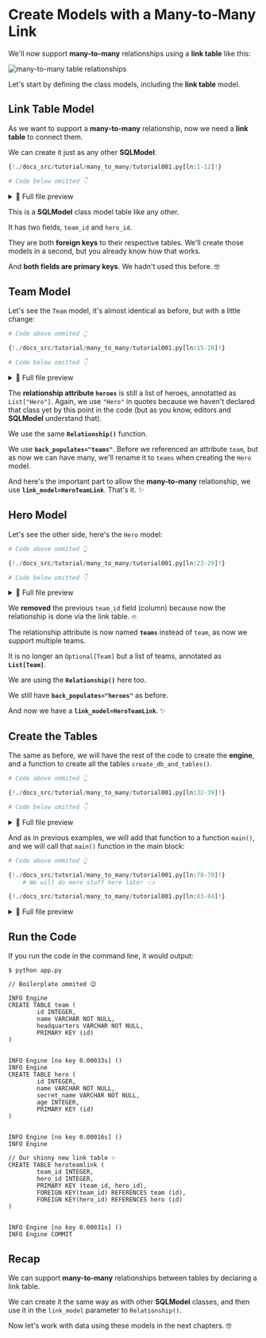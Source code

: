 # Create Models with a Many-to-Many Link

We'll now support **many-to-many** relationships using a **link table** like this:

<img alt="many-to-many table relationships" src="/img/tutorial/many-to-many/many-to-many.svg">

Let's start by defining the class models, including the **link table** model.

## Link Table Model

As we want to support a **many-to-many** relationship, now we need a **link table** to connect them.

We can create it just as any other **SQLModel**:

```Python hl_lines="6-12"
{!./docs_src/tutorial/many_to_many/tutorial001.py[ln:1-12]!}

# Code below omitted 👇
```

<details>
<summary>👀 Full file preview</summary>

```Python
{!./docs_src/tutorial/many_to_many/tutorial001.py!}
```

</details>

This is a **SQLModel** class model table like any other.

It has two fields, `team_id` and `hero_id`.

They are both **foreign keys** to their respective tables. We'll create those models in a second, but you already know how that works.

And **both fields are primary keys**. We hadn't used this before. 🤓

## Team Model

Let's see the `Team` model, it's almost identical as before, but with a little change:

```Python hl_lines="8"
# Code above ommited 👆

{!./docs_src/tutorial/many_to_many/tutorial001.py[ln:15-20]!}

# Code below omitted 👇
```

<details>
<summary>👀 Full file preview</summary>

```Python
{!./docs_src/tutorial/many_to_many/tutorial001.py!}
```

</details>

The **relationship attribute `heroes`** is still a list of heroes, annotatted as `List["Hero"]`. Again, we use `"Hero"` in quotes because we haven't declared that class yet by this point in the code (but as you know, editors and **SQLModel** understand that).

We use the same **`Relationship()`** function.

We use **`back_populates="teams"`**. Before we referenced an attribute `team`, but as now we can have many, we'll rename it to `teams` when creating the `Hero` model.

And here's the important part to allow the **many-to-many** relationship, we use **`link_model=HeroTeamLink`**. That's it. ✨

## Hero Model

Let's see the other side, here's the `Hero` model:

```Python hl_lines="9"
# Code above ommited 👆

{!./docs_src/tutorial/many_to_many/tutorial001.py[ln:23-29]!}

# Code below omitted 👇
```

<details>
<summary>👀 Full file preview</summary>

```Python
{!./docs_src/tutorial/many_to_many/tutorial001.py!}
```

</details>

We **removed** the previous `team_id` field (column) because now the relationship is done via the link table. 🔥

The relationship attribute is now named **`teams`** instead of `team`, as now we support multiple teams.

It is no longer an `Optional[Team]` but a list of teams, annotated as **`List[Team]`**.

We are using the **`Relationship()`** here too.

We still have **`back_populates="heroes"`** as before.

And now we have a **`link_model=HeroTeamLink`**. ✨

## Create the Tables

The same as before, we will have the rest of the code to create the **engine**, and a function to create all the tables `create_db_and_tables()`.

```Python hl_lines="9"
# Code above ommited 👆

{!./docs_src/tutorial/many_to_many/tutorial001.py[ln:32-39]!}

# Code below omitted 👇
```

<details>
<summary>👀 Full file preview</summary>

```Python
{!./docs_src/tutorial/many_to_many/tutorial001.py!}
```

</details>


And as in previous examples, we will add that function to a function `main()`, and we will call that `main()` function in the main block:

```Python hl_lines="4"
# Code above ommited 👆

{!./docs_src/tutorial/many_to_many/tutorial001.py[ln:78-79]!}
    # We will do more stuff here later 👈

{!./docs_src/tutorial/many_to_many/tutorial001.py[ln:83-84]!}
```

<details>
<summary>👀 Full file preview</summary>

```Python
{!./docs_src/tutorial/many_to_many/tutorial001.py!}
```

</details>


## Run the Code

If you run the code in the command line, it would output:

<div class="termy">

```console
$ python app.py

// Boilerplate ommited 😉

INFO Engine 
CREATE TABLE team (
        id INTEGER, 
        name VARCHAR NOT NULL, 
        headquarters VARCHAR NOT NULL, 
        PRIMARY KEY (id)
)


INFO Engine [no key 0.00033s] ()
INFO Engine 
CREATE TABLE hero (
        id INTEGER, 
        name VARCHAR NOT NULL, 
        secret_name VARCHAR NOT NULL, 
        age INTEGER, 
        PRIMARY KEY (id)
)


INFO Engine [no key 0.00016s] ()
INFO Engine 

// Our shinny new link table ✨
CREATE TABLE heroteamlink (
        team_id INTEGER, 
        hero_id INTEGER, 
        PRIMARY KEY (team_id, hero_id), 
        FOREIGN KEY(team_id) REFERENCES team (id), 
        FOREIGN KEY(hero_id) REFERENCES hero (id)
)


INFO Engine [no key 0.00031s] ()
INFO Engine COMMIT

```

</div>

## Recap

We can support **many-to-many** relationships between tables by declaring a link table.

We can create it the same way as with other **SQLModel** classes, and then use it in the `link_model` parameter to `Relationship()`.

Now let's work with data using these models in the next chapters. 🤓

